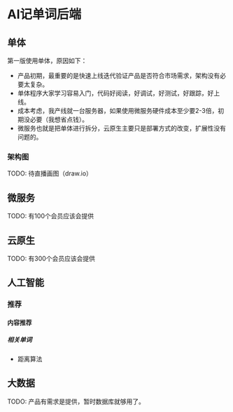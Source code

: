 # AI记单词后端

## 单体

第一版使用单体，原因如下：

* 产品初期，最重要的是快速上线迭代验证产品是否符合市场需求，架构没有必要太复杂。
* 单体程序大家学习容易入门，代码好阅读，好调试，好测试，好跟踪，好上线。
* 成本考虑，我产线就一台服务器，如果使用微服务硬件成本至少要2-3倍，初期没必要（我想省点钱）。
* 微服务也就是把单体进行拆分，云原生主要只是部署方式的改变，扩展性没有问题的。

### 架构图

TODO: 待直播画图（draw.io）

## 微服务

TODO: 有100个会员应该会提供

## 云原生

TODO: 有300个会员应该会提供

## 人工智能

### 推荐

#### 内容推荐

##### 相关单词

* 距离算法

## 大数据

TODO: 产品有需求是提供，暂时数据库就够用了。
